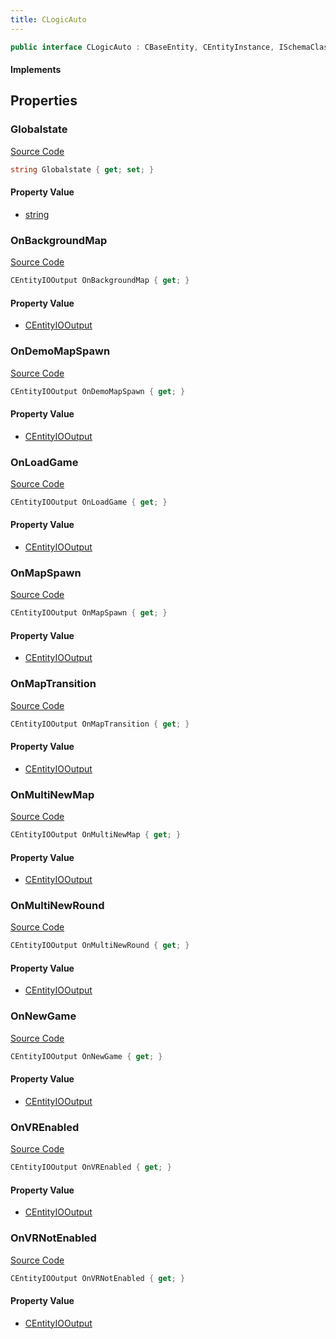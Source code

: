 ```yaml
---
title: CLogicAuto
---
```


```csharp
public interface CLogicAuto : CBaseEntity, CEntityInstance, ISchemaClass<CEntityInstance>, ISchemaClass<CBaseEntity>, ISchemaClass<CLogicAuto>, ISchemaField, ISchemaClass, INativeHandle
```

#### Implements

## Properties

### Globalstate

[Source Code](https://github.com/swiftly-solution/swiftlys2/blob/beta/managed/src/SwiftlyS2.Generated/Schemas/Interfaces/CLogicAuto.cs#L36)

```csharp
string Globalstate { get; set; }
```

#### Property Value

- [string](https://learn.microsoft.com/dotnet/api/system.string)

### OnBackgroundMap

[Source Code](https://github.com/swiftly-solution/swiftlys2/blob/beta/managed/src/SwiftlyS2.Generated/Schemas/Interfaces/CLogicAuto.cs#L26)

```csharp
CEntityIOOutput OnBackgroundMap { get; }
```

#### Property Value

- [CEntityIOOutput](/docs/api/shared/schemadefinitions/centityiooutput)

### OnDemoMapSpawn

[Source Code](https://github.com/swiftly-solution/swiftlys2/blob/beta/managed/src/SwiftlyS2.Generated/Schemas/Interfaces/CLogicAuto.cs#L18)

```csharp
CEntityIOOutput OnDemoMapSpawn { get; }
```

#### Property Value

- [CEntityIOOutput](/docs/api/shared/schemadefinitions/centityiooutput)

### OnLoadGame

[Source Code](https://github.com/swiftly-solution/swiftlys2/blob/beta/managed/src/SwiftlyS2.Generated/Schemas/Interfaces/CLogicAuto.cs#L22)

```csharp
CEntityIOOutput OnLoadGame { get; }
```

#### Property Value

- [CEntityIOOutput](/docs/api/shared/schemadefinitions/centityiooutput)

### OnMapSpawn

[Source Code](https://github.com/swiftly-solution/swiftlys2/blob/beta/managed/src/SwiftlyS2.Generated/Schemas/Interfaces/CLogicAuto.cs#L16)

```csharp
CEntityIOOutput OnMapSpawn { get; }
```

#### Property Value

- [CEntityIOOutput](/docs/api/shared/schemadefinitions/centityiooutput)

### OnMapTransition

[Source Code](https://github.com/swiftly-solution/swiftlys2/blob/beta/managed/src/SwiftlyS2.Generated/Schemas/Interfaces/CLogicAuto.cs#L24)

```csharp
CEntityIOOutput OnMapTransition { get; }
```

#### Property Value

- [CEntityIOOutput](/docs/api/shared/schemadefinitions/centityiooutput)

### OnMultiNewMap

[Source Code](https://github.com/swiftly-solution/swiftlys2/blob/beta/managed/src/SwiftlyS2.Generated/Schemas/Interfaces/CLogicAuto.cs#L28)

```csharp
CEntityIOOutput OnMultiNewMap { get; }
```

#### Property Value

- [CEntityIOOutput](/docs/api/shared/schemadefinitions/centityiooutput)

### OnMultiNewRound

[Source Code](https://github.com/swiftly-solution/swiftlys2/blob/beta/managed/src/SwiftlyS2.Generated/Schemas/Interfaces/CLogicAuto.cs#L30)

```csharp
CEntityIOOutput OnMultiNewRound { get; }
```

#### Property Value

- [CEntityIOOutput](/docs/api/shared/schemadefinitions/centityiooutput)

### OnNewGame

[Source Code](https://github.com/swiftly-solution/swiftlys2/blob/beta/managed/src/SwiftlyS2.Generated/Schemas/Interfaces/CLogicAuto.cs#L20)

```csharp
CEntityIOOutput OnNewGame { get; }
```

#### Property Value

- [CEntityIOOutput](/docs/api/shared/schemadefinitions/centityiooutput)

### OnVREnabled

[Source Code](https://github.com/swiftly-solution/swiftlys2/blob/beta/managed/src/SwiftlyS2.Generated/Schemas/Interfaces/CLogicAuto.cs#L32)

```csharp
CEntityIOOutput OnVREnabled { get; }
```

#### Property Value

- [CEntityIOOutput](/docs/api/shared/schemadefinitions/centityiooutput)

### OnVRNotEnabled

[Source Code](https://github.com/swiftly-solution/swiftlys2/blob/beta/managed/src/SwiftlyS2.Generated/Schemas/Interfaces/CLogicAuto.cs#L34)

```csharp
CEntityIOOutput OnVRNotEnabled { get; }
```

#### Property Value

- [CEntityIOOutput](/docs/api/shared/schemadefinitions/centityiooutput)


